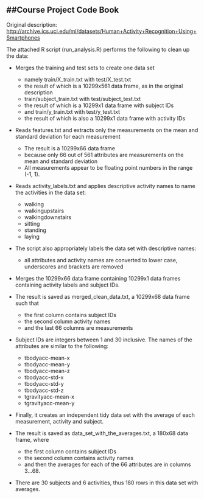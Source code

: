 ##Course Project Code Book
--------------------------
Original description: http://archive.ics.uci.edu/ml/datasets/Human+Activity+Recognition+Using+Smartphones

The attached R script (run_analysis.R) performs the following to clean up the data:

* Merges the training and test sets to create one data set
  * namely train/X_train.txt with test/X_test.txt
  * the result of which is a 10299x561 data frame, as in the original description 
  * train/subject_train.txt with test/subject_test.txt
  * the result of which is a 10299x1 data frame with subject IDs
  * and train/y_train.txt with test/y_test.txt
  * the result of which is also a 10299x1 data frame with activity IDs

* Reads features.txt and extracts only the measurements on the mean and standard deviation for each measurement
  * The result is a 10299x66 data frame
  * because only 66 out of 561 attributes are measurements on the mean and standard deviation
  * All measurements appear to be floating point numbers in the range (-1, 1).

* Reads activity_labels.txt and applies descriptive activity names to name the activities in the data set:
  * walking
  * walkingupstairs
  * walkingdownstairs
  * sitting
  * standing
  * laying

* The script also appropriately labels the data set with descriptive names: 
  * all attributes and activity names are converted to lower case, underscores and brackets are removed
  
* Merges the 10299x66 data frame containing 10299x1 data frames containing activity labels and subject IDs.
* The result is saved as merged_clean_data.txt, a 10299x68 data frame such that 
  * the first column contains subject IDs
  * the second column activity names
  * and the last 66 columns are measurements
  
* Subject IDs are integers between 1 and 30 inclusive. The names of the attributes are similar to the following:
  * tbodyacc-mean-x 
  * tbodyacc-mean-y 
  * tbodyacc-mean-z 
  * tbodyacc-std-x 
  * tbodyacc-std-y 
  * tbodyacc-std-z 
  * tgravityacc-mean-x 
  * tgravityacc-mean-y

* Finally, it creates an independent tidy data set with the average of each measurement, activity and subject. 
* The result is saved as data_set_with_the_averages.txt, a 180x68 data frame, where
  * the first column contains subject IDs
  * the second column contains activity names
  * and then the averages for each of the 66 attributes are in columns 3...68. 
  
* There are 30 subjects and 6 activities, thus 180 rows in this data set with averages.
